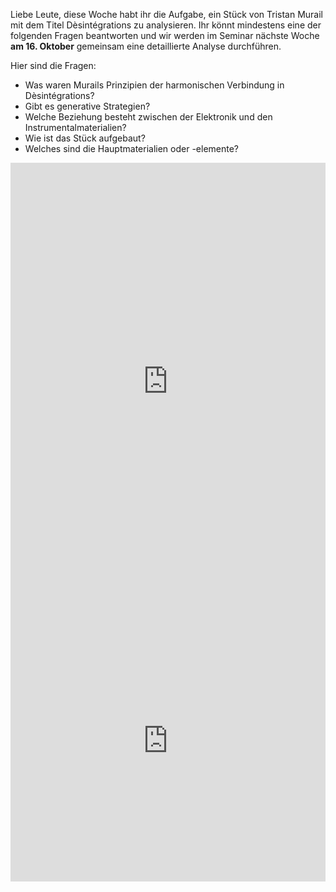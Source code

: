 Liebe Leute, diese Woche habt ihr die Aufgabe, ein Stück von Tristan Murail mit dem Titel Dèsintégrations zu analysieren. Ihr könnt mindestens eine der folgenden Fragen beantworten und wir werden im Seminar nächste Woche **am 16. Oktober** gemeinsam eine detaillierte Analyse durchführen.

Hier sind die Fragen:
- Was waren Murails Prinzipien der harmonischen Verbindung in Dèsintégrations? 
- Gibt es generative Strategien? 
- Welche Beziehung besteht zwischen der Elektronik und den Instrumentalmaterialien? 
- Wie ist das Stück aufgebaut? 
- Welches sind die Hauptmaterialien oder -elemente?

<embed src="https://classic-online.ru/uploads/000_notes/12900/12866.pdf" width="100%" height="700" type="application/pdf">
<iframe width="100%" height="450" src="https://www.youtube.com/watch?v=4basuUUatf8" title="YouTube video player" frameborder="0" allow="accelerometer; autoplay; clipboard-write; encrypted-media; gyroscope; picture-in-picture; web-share" referrerpolicy="strict-origin-when-cross-origin" allowfullscreen></iframe>
<br>